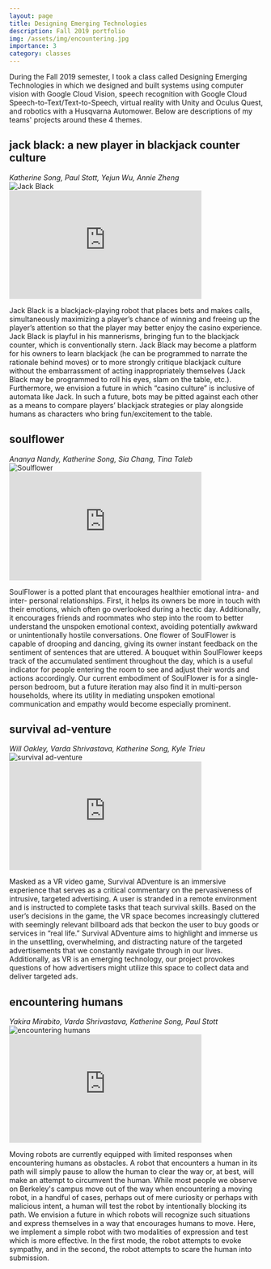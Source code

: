 ```yaml
---
layout: page
title: Designing Emerging Technologies
description: Fall 2019 portfolio
img: /assets/img/encountering.jpg
importance: 3
category: classes
---
```


During the Fall 2019 semester, I took a class called Designing Emerging Technologies in which we designed and built systems using computer vision with Google Cloud Vision, speech recognition with Google Cloud Speech-to-Text/Text-to-Speech, virtual reality with Unity and Oculus Quest, and robotics with a Husqvarna Automower. Below are descriptions of my teams' projects around these 4 themes. 

<h2>jack black: a new player in blackjack counter culture</h2>
<em>Katherine Song, Paul Stott, Yejun Wu, Annie Zheng</em>

<div class="row">
    <div class="col-sm mt-3 mt-md-0">
        <img class="img-fluid rounded z-depth-1" src="{{ '/assets/img/jackblack.png' | relative_url }}" alt="Jack Black" title="Jack Black"/>
    </div>
    <div class="col-sm mt-3 mt-md-0">
        <iframe width="380" height="214" src="https://www.youtube.com/embed/v2CpBpYoPgE" frameborder="0" allow="accelerometer; autoplay; clipboard-write; encrypted-media; gyroscope; picture-in-picture" allowfullscreen></iframe>
    </div>
</div>

Jack Black is a blackjack-playing robot that places bets and makes calls, simultaneously maximizing a player’s chance of winning and freeing up the player’s attention so that the player may better enjoy the casino experience. Jack Black is playful in his mannerisms, bringing fun to the blackjack counter, which is conventionally stern. Jack Black may become a platform for his owners to learn blackjack (he can be programmed to narrate the rationale behind moves) or to more strongly critique blackjack culture without the embarrassment of acting inappropriately themselves (Jack Black may be programmed to roll his eyes, slam on the table, etc.). Furthermore, we envision a future in which “casino culture” is inclusive of automata like Jack. In such a future, bots may be pitted against each other as a means to compare players’ blackjack strategies or play alongside humans as characters who bring fun/excitement to the table.

<p></p>
<h2>soulflower</h2>
<em>Ananya Nandy, Katherine Song, Sia Chang, Tina Taleb</em>

<div class="row">
    <div class="col-sm mt-3 mt-md-0">
        <img class="img-fluid rounded z-depth-1" src="{{ '/assets/img/soulflower.jpg' | relative_url }}" alt="Soulflower" title="Soulflower"/>
    </div>
    <div class="col-sm mt-3 mt-md-0">
        <iframe width="380" height="214" src="https://www.youtube.com/embed/jrJ6WAsjsq0" frameborder="0" allow="accelerometer; autoplay; clipboard-write; encrypted-media; gyroscope; picture-in-picture" allowfullscreen></iframe>
    </div>
</div>

SoulFlower is a potted plant that encourages healthier emotional intra- and inter- personal relationships. First, it helps its owners be more in touch with their emotions, which often go overlooked during a hectic day. Additionally, it encourages friends and roommates who step into the room to better understand the unspoken emotional context, avoiding potentially awkward or unintentionally hostile conversations. One flower of SoulFlower is capable of drooping and dancing, giving its owner instant feedback on the sentiment of sentences that are uttered. A bouquet within SoulFlower keeps track of the accumulated sentiment throughout the day, which is a useful indicator for people entering the room to see and adjust their words and actions accordingly. Our current embodiment of SoulFlower is for a single-person bedroom, but a future iteration may also find it in multi-person households, where its utility in mediating unspoken emotional communication and empathy would become especially prominent.

<p></p>
<h2>survival ad-venture</h2>
<em>Will Oakley, Varda Shrivastava, Katherine Song, Kyle Trieu</em>
<div class="row">
    <div class="col-sm mt-3 mt-md-0">
        <img class="img-fluid rounded z-depth-1" src="{{ '/assets/img/adventure.png' | relative_url }}" alt="survival ad-venture" title="survival ad-venture"/>
    </div>
    <div class="col-sm mt-3 mt-md-0">
        <iframe width="380" height="214" src="https://www.youtube.com/embed/797MgdMS7F8" frameborder="0" allow="accelerometer; autoplay; clipboard-write; encrypted-media; gyroscope; picture-in-picture" allowfullscreen></iframe>
    </div>
</div>

Masked as a VR video game, Survival ADventure is an immersive experience that serves as a critical commentary on the pervasiveness of intrusive, targeted advertising. A user is stranded in a remote environment and is instructed to complete tasks that teach survival skills. Based on the user’s decisions in the game, the VR space becomes increasingly cluttered with seemingly relevant billboard ads that beckon the user to buy goods or services in “real life.” Survival ADventure aims to highlight and immerse us in the unsettling, overwhelming, and distracting nature of the targeted advertisements that we constantly navigate through in our lives. Additionally, as VR is an emerging technology, our project provokes questions of how advertisers might utilize this space to collect data and deliver targeted ads.

<p></p>
<h2>encountering humans</h2>
<em>Yakira Mirabito, Varda Shrivastava, Katherine Song, Paul Stott</em>
<div class="row">
    <div class="col-sm mt-3 mt-md-0">
        <img class="img-fluid rounded z-depth-1" src="{{ '/assets/img/encountering.jpg' | relative_url }}" alt="encountering humans" title="encountering humans"/>
    </div>
    <div class="col-sm mt-3 mt-md-0">
        <iframe width="380" height="214" src="https://www.youtube.com/embed/35tnz3eSXQM" frameborder="0" allow="accelerometer; autoplay; clipboard-write; encrypted-media; gyroscope; picture-in-picture" allowfullscreen></iframe>
    </div>
</div>

Moving robots are currently equipped with limited responses when encountering humans as obstacles. A robot that encounters a human in its path will simply pause to allow the human to clear the way or, at best, will make an attempt to circumvent the human. While most people we observe on Berkeley's campus move out of the way when encountering a moving robot, in a handful of cases, perhaps out of mere curiosity or perhaps with malicious intent, a human will test the robot by intentionally blocking its path. We envision a future in which robots will recognize such situations and express themselves in a way that encourages humans to move. Here, we implement a simple robot with two modalities of expression and test which is more effective. In the first mode, the robot attempts to evoke sympathy, and in the second, the robot attempts to scare the human into submission.
